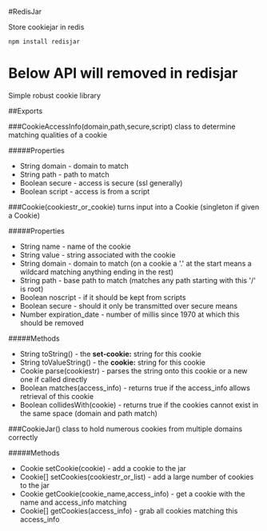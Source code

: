 #RedisJar

Store cookiejar in redis

    npm install redisjar

# Below API will removed in redisjar

Simple robust cookie library

##Exports


###CookieAccessInfo(domain,path,secure,script)
    class to determine matching qualities of a cookie

#####Properties
* String domain - domain to match
* String path - path to match
* Boolean secure - access is secure (ssl generally)
* Boolean script - access is from a script


###Cookie(cookiestr_or_cookie)
    turns input into a Cookie (singleton if given a Cookie)

#####Properties
* String name - name of the cookie
* String value - string associated with the cookie
* String domain - domain to match (on a cookie a '.' at the start means a wildcard matching anything ending in the rest)
* String path - base path to match (matches any path starting with this '/' is root)
* Boolean noscript - if it should be kept from scripts
* Boolean secure - should it only be transmitted over secure means
* Number expiration_date - number of millis since 1970 at which this should be removed

#####Methods
* String toString() - the __set-cookie:__ string for this cookie
* String toValueString() - the __cookie:__ string for this cookie
* Cookie parse(cookiestr) - parses the string onto this cookie or a new one if called directly
* Boolean matches(access_info) - returns true if the access_info allows retrieval of this cookie
* Boolean collidesWith(cookie) - returns true if the cookies cannot exist in the same space (domain and path match)


###CookieJar()
    class to hold numerous cookies from multiple domains correctly

#####Methods
* Cookie setCookie(cookie) - add a cookie to the jar
* Cookie[] setCookies(cookiestr_or_list) - add a large number of cookies to the jar
* Cookie getCookie(cookie_name,access_info) - get a cookie with the name and access_info matching
* Cookie[] getCookies(access_info) - grab all cookies matching this access_info